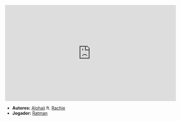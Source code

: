 <iframe width="560" height="315" src="https://www.youtube.com/embed/f6FRYyOYNhA?si=cjzim5MVejFyoyCr" title="YouTube video player" frameborder="0" allow="accelerometer; autoplay; clipboard-write; encrypted-media; gyroscope; picture-in-picture; web-share" referrerpolicy="strict-origin-when-cross-origin" allowfullscreen></iframe>

- **Autores:** [Alohaii](content/Autores/Alohaii.md) ft. [Rachie](../Autores/Rachie.md)
- **Jogador:** [Ratman](content/Jogadores/Ratman.md)
